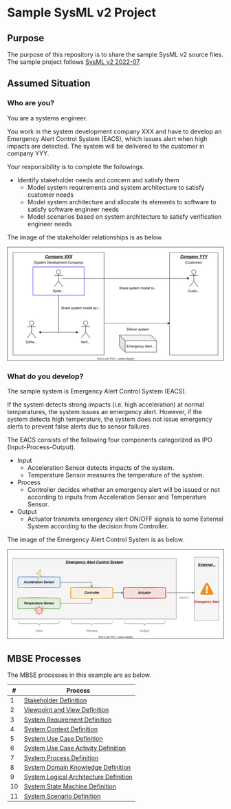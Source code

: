 # Sample SysML v2 Project
## Purpose
The purpose of this repository is to share the sample SysML v2 source files.  
The sample project follows [SysML v2 2022-07](https://github.com/Systems-Modeling/SysML-v2-Release/tree/2022-07).
## Assumed Situation
### Who are you?
You are a systems engineer.  

You work in the system development company XXX and have to develop an Emergency Alert Control System (EACS), which issues alert when high impacts are detected. The system will be delivered to the customer in company YYY.

Your responsibility is to complete the followings.

- Identify stakeholder needs and concern and satisfy them
  - Model system requirements and system architecture to satisfy customer needs
  - Model system architecture and allocate its elements to software to satisfy software engineer needs
  - Model scenarios based on system architecture to satisfy verification engineer needs

The image of the stakeholder relationships is as below.

![System Overview](image/stakeholder-relationships.drawio.svg)

### What do you develop?
The sample system is Emergency Alert Control System (EACS).  

If the system detects strong impacts (i.e. high acceleration) at normal temperatures, the system issues an emergency alert. However, if the system detects high temperature, the system does not issue emergency alerts to prevent false alerts due to sensor failures.

The EACS consists of the following four components categorized as IPO (Input-Process-Output).

- Input
  - Acceleration Sensor detects impacts of the system.
  - Temperature Sensor measures the temperature of the system.
- Process
  - Controller decides whether an emergency alert will be issued or not according to inputs from Acceleration Sensor and Temperature Sensor.
- Output
  - Actuator transmits emergency alert ON/OFF signals to some External System according to the decision from Controller.

The image of the Emergency Alert Control System is as below.

![System Overview](image/system-overview.drawio.svg)
## MBSE Processes
The MBSE processes in this example are as below.

| #   | Process                                                                             | 
| --- | ----------------------------------------------------------------------------------- | 
| 1   | [Stakeholder Definition](src/system-stakeholder.sysml)                              | 
| 2   | [Viewpoint and View Definition](src/system-viewpoint-and-view.sysml)                | 
| 3   | [System Requirement Definition](src/system-requirement.sysml)                       | 
| 4   | [System Context Definition](src/system-context.sysml)                               | 
| 5   | [System Use Case Definition](src/system-use-case.sysml)                             | 
| 6   | [System Use Case Activity Definition](src/system-use-case-activity.sysml)           | 
| 7   | [System Process Definition](src/system-process.sysml)                               | 
| 8   | [System Domain Knowledge Definition](src/system-domain-knowledge.sysml)             | 
| 9   | [System Logical Architecture Definition](src/system-logical-architecture-stm.sysml) | 
| 10  | [System State Machine Definition](src/system-logical-architecture-stm.sysml)        | 
| 11  | [System Scenario Definition](src/system-logical-architecture-sd.sysml)              | 
